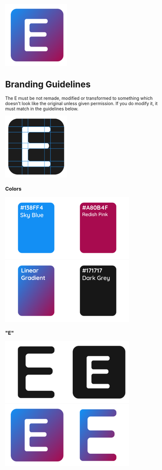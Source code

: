 <img width="200px" src="svg/enlister_fill.svg">

# Branding Guidelines
The E must be not remade, modified or transformed to something which doesn't look like the original unless given permission.
If you do modify it, it must match in the guidelines below.

<img width="200px" src="svg/guidelines.svg">

### <span style="text-align:center;">Colors
<img width="200px" src="img/blue.png"><img width="200px" src="img/redish_pink.png"><img width="200px" src="img/gradient.png"><img width="200px" src="img/grey.png"></span>

### "E"
<img width="200px" src="svg/enlister_'E'_dark.svg"><img width="200px" src="svg/'E'_grey.svg"><img width="200px" src="svg/enlister_fill.svg"><img width="200px" src="svg/enlister_'E'_fill.svg">

